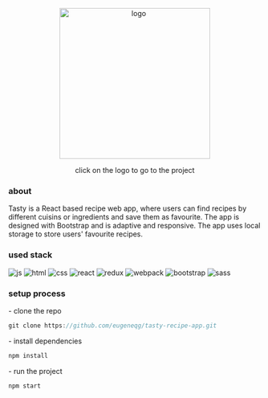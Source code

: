 <p align="center"><a href="https://main--lucent-basbousa-0257d2.netlify.app/"><img width="300" src="https://i.ibb.co/gJyfV9K/tasty.png" alt="logo"></img><a/></p>
<p align="center">click on the logo to go to the project</p>

<h3>about</h3>

Tasty is a React based recipe web app, where users can find recipes by different cuisins or ingredients and save them as favourite. The app is designed with Bootstrap and is adaptive and responsive. The app uses local storage to store users' favourite recipes.

<h3>used stack</h3>
<div>
  <img src="https://img.shields.io/badge/JavaScript-323330?style=for-the-badge&logo=javascript&logoColor=F7DF1E" alt="js"</img>
  <img src="https://img.shields.io/badge/HTML5-E34F26?style=for-the-badge&logo=html5&logoColor=white" alt="html"</img>
  <img src="https://img.shields.io/badge/CSS3-1572B6?style=for-the-badge&logo=css3&logoColor=white" alt="css"</img>
  <img src="https://img.shields.io/badge/React-20232A?style=for-the-badge&logo=react&logoColor=61DAFB" alt="react"</img>
  <img src="https://img.shields.io/badge/Redux-593D88?style=for-the-badge&logo=redux&logoColor=white" alt="redux"</img>
  <img src="https://img.shields.io/badge/Webpack-8DD6F9?style=for-the-badge&logo=Webpack&logoColor=white" alt="webpack"</img>
  <img src="https://img.shields.io/badge/Bootstrap-563D7C?style=for-the-badge&logo=bootstrap&logoColor=white" alt="bootstrap"></img>
  <img src="https://img.shields.io/badge/Sass-CC6699?style=for-the-badge&logo=sass&logoColor=white" alt="sass"</img>
</div>

<h3>setup process</h3>

<p>- clone the repo</p>

```js
git clone https://github.com/eugeneqg/tasty-recipe-app.git
```
<p>- install dependencies</p>

```js
npm install
```

<p>- run the project</p>

```js
npm start
```

